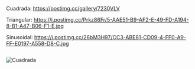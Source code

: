 Cuadrada: https://postimg.cc/gallery/7230VLV

Triangular: https://i.postimg.cc/Prkz86Fr/5-AAE51-B9-AF2-E-49-FD-A194-8-B1-A47-B06-F1-E.jpg

Sinusoidal: https://i.postimg.cc/26bM3H97/CC3-ABE81-CD09-4-FF0-A9-FF-E0197-A558-D8-C.jpg


<p align=“center”> 

<img align=“center” width=“300” height=“400” scr=“https://postimg.cc/gallery/7230VLV”>

</p>

![Cuadrada](https://postimg.cc/gallery/7230VLV)
